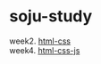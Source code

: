 # soju-study

week2. [html-css](./html-css/index.html)   
week4. [html-css-js](./html-css-js/index.html)
